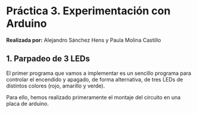# Práctica 3. Experimentación con Arduino

**Realizada por:** Alejandro Sánchez Hens y Paula Molina Castillo

## 1. Parpadeo de 3 LEDs

El primer programa que vamos a implementar es un sencillo programa para controlar el encendido y apagado, de forma alternativa, de tres LEDs de distintos colores (rojo, amarillo y verde).

Para ello, hemos realizado primeramente el montaje del circuito en una placa de arduino.

